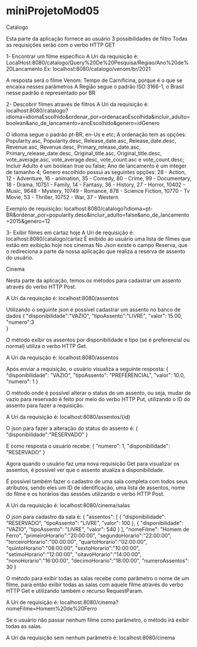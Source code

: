 # miniProjetoMod05
Catálogo

Esta parte da aplicação fornece ao usuário 3 possibilidades de filtro
Todas as requisições serão com o verbo HTTP GET

1- Encontrar um filme específico
A Uri da requisição é: LocalHost:8080/catalogo/Query%20De%20Pesquisa/Regiao/Ano%20de%20Lancamento
Ex: localhost:8080/catalogo/venom/br/2021

A resposta será o filme Venom: Tempo de Carnificina, porque é o que se encaixa nesses parâmetros
A Região segue o padrão ISO 3166-1, o Brasil nesse padrão é representado por BR


2- Descobrir filmes através de filtros
A Uri da requisição é:
localhost:8080/catalogo?idioma=idiomaEscolhido&ordenar_por=ordenacaoEscolhida&incluir_adulto=boolean&ano_de_lancamento=anoEscolhido&genero=idGenero

O idioma segue o padrão pt-BR, en-Us e etc;
A ordenação tem as opções: Popularity.asc, Popularity.desc, Release_date.asc, Release_date.desc, Revenue.asc, Revenue.desc, Primary_release_date.asc, Primary_release_date.desc, Original_title.asc, Original_title.desc, vote_average.asc, vote_average.desc, vote_count.asc e vote_count.desc;
Incluir Adulto é um boolean true ou false;
Ano de lancamento é um integer de tamanho 4;
Genero escolhido possui as seguintes opções: 28 - Action, 12 - Adventure, 16 - animation, 35 - Comedy, 80 - Crime, 99 - Documentary, 18 - Drama, 10751 - Family, 14 - Fantasy, 36 - History, 27 - Horror, 10402 - Music, 9648 - Mystery, 10749 - Romance, 878 - Science Fiction, 10770 - Tv Movie, 53 - Thriller, 10752 - War, 37 - Western

Exemplo de requisição: localhost:8080/catalogo?idioma=pt-BR&ordenar_por=popularity.desc&incluir_adulto=false&ano_de_lancamento=2015&genero=12

3- Exibir filmes em cartaz hoje
A Uri de requisição é:
 localhost:8080/catalogo/cartaz
É exibido ao usuário uma lista de filmes que estão em exibição hoje nos cinemas
No Json existe o campo Reserva, que o redireciona a parte da nossa aplicação que realiza a reserva de assento do usuário.

Cinema

Nesta parte da aplicação, temos os métodos para cadastrar um assento através do verbo HTTP Post.

A Uri da requisção é:
localhost:8080/assentos

Utilizando o seguinte json é possível cadastrar um assento no banco de dados
 {
            "disponibilidade":"VAZIO",
            "tipoAssento":"LIVRE",
            "valor": 15.00,
            "numero":3       
            }

O método exibir os assentos por disponibilidade e tipo (se é preferencial ou normal) utiliza o verbo HTTP Get.

A Uri da requisção é:
localhost:8080/assentos

Após enviar a requisição, o usuário visualiza a seguinte resposta:
 {
        "disponibilidade": "VAZIO",
        "tipoAssento": "PREFERENCIAL",
        "valor": 10.0,
        "numero": 1
    }

O método onde é possível alterar o status de um assento, ou seja, mudar de vazio para reservado é feito por meio do verbo HTTP Put, utilizando o ID do assento para fazer a requisição.

A Uri da requisição é:
localhost:8080/assentos/{id}

O json para fazer a alteração do status do assento é:
{
    "disponibilidade":"RESERVADO"
}

E como resposta o usuário recebe:
{
    "numero": 1,
    "disponibilidade": "RESERVADO"
}
 
Agora quando o usuário faz uma nova requisição Get para visualizar os assentos, é possível ver que o assento atualiza a disponibilidade.

É possível também fazer o cadastro de uma sala completa com todos seus atributos, sendo eles um ID de identificação, uma lista de assentos, nome do filme e os horários das sessões utilizando o verbo HTTP Post. 

A Uri da requisição é:
localhost:8080/cinema/salas

O json para cadastro da sala é:
{
    "assentos": [
        {
            "disponibilidade": "RESERVADO",
            "tipoAssento": "LIVRE",
            "valor": 100
        },
        {
            "disponibilidade": "VAZIO",
            "tipoAssento": "LIVRE",
            "valor": 540
        }
    ],
    "nomeFilme": "Homem de Ferro",
    "primeiroHorario":"20:00:00",
    "segundoHorario":"22:00:00",
    "terceiroHorario":"00:00:00",
    "quartoHorario":"02:00:00",
    "quintoHorario":"08:00:00",
    "sextoHorario":"10:00:00",
    "setimoHorario":"12:00:00",
    "oitavoHorario":"14:00:00",
    "nonoHorario":"16:00:00",
    "decimoHorario":"18:00:00",
    "numeroAssentos": 30
}

O método para exibir todas as salas recebe como parâmetro o nome de um filme, para então exibir todas as salas com aquele filme através do verbo HTTP Get e utilizando também o recurso RequestParam.

A Uri de requisição é:
localhost:8080/cinema?nomeFilme=Homem%20de%20Ferro

Se o usuário não passar nenhum filme como parâmetro, o método irá exibir todas as salas.

A Uri da requisição sem nenhum parâmetro é:
localhost:8080/cinema
